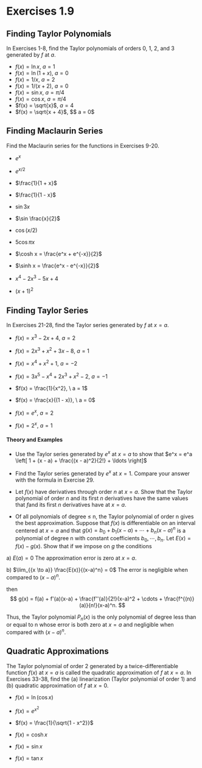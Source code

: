# Exercises 1.9

## Finding Taylor Polynomials

In Exercises 1-8, find the Taylor polynomials of orders 0, 1, 2, and 3 generated by $f$ at $a$.

- $f(x) = \ln x$, $a = 1$
- $f(x) = \ln (1 + x)$, $a = 0$
- $f(x) = 1/x$, $a = 2$
- $f(x) = 1/(x + 2)$, $a = 0$
- $f(x) = \sin x$, $a = \pi/4$
- $f(x) = \cos x$, $a = \pi/4$
- $f(x) = \sqrt{x}$, $a = 4$
- $f(x) = \sqrt{x + 4}$, $$ a = 0$

## Finding Maclaurin Series
Find the Maclaurin series for the functions in Exercises 9-20.
- $e^x$

- $e^{x / 2}$

- $\frac{1}{1 + x}$

- $\frac{1}{1 - x}$

- $\sin 3x$

- $\sin \frac{x}{2}$

- $\cos (x / 2)$

- $5 \cos \pi x$

- $\cosh x = \frac{e^x + e^{-x}}{2}$

- $\sinh x = \frac{e^x - e^{-x}}{2}$

- $x^4 - 2x^3 - 5x + 4$

- $(x + 1)^2$

## Finding Taylor Series
In Exercises 21-28, find the Taylor series generated by $f$ at $x = a$.

- $f(x) = x^3 - 2x + 4, \ a = 2$

- $f(x) = 2x^3 + x^2 + 3x - 8, \ a = 1$

- $f(x) = x^4 + x^2 + 1, \ a = -2$

- $f(x) = 3x^5 - x^4 + 2x^3 + x^2 - 2, \ a = -1$

- $f(x) = \frac{1}{x^2}, \ a = 1$

- $f(x) = \frac{x}{(1 - x)}, \ a = 0$

- $f(x) = e^x, \ a = 2$

- $f(x) = 2^x, \ a = 1$

#### Theory and Examples
- Use the Taylor series generated by $e^x$ at $x = a$ to show that 
$e^x = e^a \left[ 1 + (x - a) + \frac{(x - a)^2}{2!} + \ldots \right]$

- Find the Taylor series generated by $e^x$ at $x = 1$. Compare your answer with the formula in Exercise 29.

- Let $f(x)$ have derivatives through order $n$ at $x = a$. Show that the Taylor polynomial of order $n$ and its first $n$ derivatives have the same values that $f$and its first $n$ derivatives have at $x = a$.


- Of all polynomials of degree ≤ n, the Taylor polynomial of order n gives the best approximation. Suppose that $f(x)$ is differentiable on an interval centered at $x = a$ and that $g(x) = b_0 + b_1(x-a) + \cdots + b_n(x-a)^n$ is a polynomial of degree n with constant coefficients $b_0, \cdots, b_n$. Let $E(x) = f(x) - g(x)$. Show that if we impose on $g$ the conditions

a) $E(a) = 0$     The approximation error is zero at $x = a$.

b) $\lim_{{x \to a}} \frac{E(x)}{(x-a)^n} = 0$  The error is negligible when compared to $(x-a)^n$.

then
$$ g(x) = f(a) + f'(a)(x-a) + \frac{f''(a)}{2!}(x-a)^2 + \cdots + \frac{f^{(n)}(a)}{n!}(x-a)^n. $$

Thus, the Taylor polynomial $P_n(x)$ is the only polynomial of degree less than or equal to n whose error is both zero at $x = a$ and negligible when compared with $(x-a)^n$.

## Quadratic Approximations

The Taylor polynomial of order 2 generated by a twice-differentiable function $f(x)$ at $x = a$ is called the quadratic approximation of $f$ at $x = a$. In Exercises 33-38, find the (a) linearization (Taylor polynomial of order 1) and (b) quadratic approximation of $f$ at $x = 0$.

- $f(x) = \ln(\cos x)$ 

- $f(x) = e^{x^2}$

- $f(x) = \frac{1}{\sqrt{1 - x^2}}$

- $f(x) = \cosh x$

- $f(x) = \sin x$

- $f(x) = \tan x$
